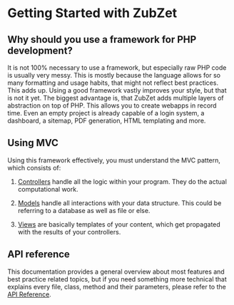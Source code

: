 # Getting Started with ZubZet
## Why should you use a framework for PHP development?
It is not 100% necessary to use a framework, but especially raw PHP code is usually very messy. This is mostly because the language allows for so many formatting and usage habits, that might not reflect best practices. This adds up. Using a good framework vastly improves your style, but that is not it yet. The biggest advantage is, that ZubZet adds multiple layers of abstraction on top of PHP. This allows you to create webapps in record time. Even an empty project is already capable of a login system, a dashboard, a sitemap, PDF generation, HTML templating and more.

## Using MVC
Using this framework effectively, you must understand the MVC pattern, which consists of:

1. [Controllers](core-features/controllers-and-actions) handle all the logic within your program. They do the actual computational work.

2. [Models](core-features/models) handle all interactions with your data structure. This could be referring to a database as well as file or else.

3. [Views](core-features/views) are basically templates of your content, which get propagated with the results of your controllers.

## API reference
This documentation provides a general overview about most features and best practice related topics, but if you need something more technical that explains every file, class, method and their parameters, please refer to the [API Reference](./api).
